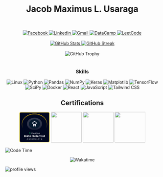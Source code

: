 <h1 align="center">Jacob Maximus L. Usaraga</h1>
<br><br>

<div align="center">
  <a href="https://www.facebook.com/profile.php?id=100072172583649" target="_blank">
    <img src="https://img.shields.io/badge/Facebook-1877F2?style=for-the-badge&logo=facebook&logoColor=white" alt="Facebook"/>
  </a>
  <a href="https://www.linkedin.com/in/jacob-maximus-usaraga-00565b220/">
    <img src="https://img.shields.io/badge/LinkedIn-0077B5?style=for-the-badge&logo=linkedin&logoColor=white" alt="LinkedIn"/>
  </a>
  <a href="mailto:jlusaraga@up.edu.ph">
    <img src="https://img.shields.io/badge/Gmail-D14836?style=for-the-badge&logo=gmail&logoColor=white" alt="Gmail"/>
  </a>
  <a href="https://www.datacamp.com/portfolio/jlusaraga">
    <img src="https://img.shields.io/badge/Datacamp-05192D?style=for-the-badge&logo=datacamp&logoColor=03E860" alt="DataCamp"/>
  </a>
  <a href="https://leetcode.com/u/miniloda/">
    <img src="https://img.shields.io/badge/LeetCode-000000?style=for-the-badge&logo=LeetCode&logoColor=#d16c06" alt="LeetCode"/>
  </a>
</div>
<br>

<div align="center">
  <a href="https://github.com/anuraghazra/github-readme-stats">
    <img src="https://github-readme-stats.vercel.app/api?username=miniloda&show_icons=true&theme=tokyonight" width="400" alt="GitHub Stats"/>
  </a>
  <a href="https://github.com/anuraghazra/github-readme-stats">
    <img src="http://github-readme-streak-stats.herokuapp.com?user=miniloda&theme=dracula&hide_border=true" width="400" alt="GitHub Streak"/>
  </a>
</div>
<br>

<div align="center">
  <img src="https://github-profile-trophy.vercel.app/?username=miniloda&theme=tokyonight" alt="GitHub Trophy"/>
</div>
<br>

<h3 align="center">Skills</h3>
<div align="center">
  <img width="48" height="48" src="https://img.icons8.com/color/48/linux--v1.png" alt="Linux"/>
  <img width="48" height="48" src="https://img.icons8.com/color/48/python--v1.png" alt="Python"/>
  <img width="48" height="48" src="https://img.icons8.com/color/48/pandas.png" alt="Pandas"/>
  <img width="48" height="48" src="https://img.icons8.com/color/48/numpy.png" alt="NumPy"/>
 <!--- <img width="48" height="48" src="https://img.icons8.com/arcade/64/pytorch.png" alt="PyTorch"/> --->
  <img width="48" height="48" src="https://img.icons8.com/material-rounded/48/000000/keras.png" alt="Keras"/>
  <img width="48" height="48" src="https://upload.wikimedia.org/wikipedia/commons/thumb/8/84/Matplotlib_icon.svg/180px-Matplotlib_icon.svg.png?20150311090915" alt="Matplotlib"/>
  <img width="48" height="48" src="https://upload.wikimedia.org/wikipedia/commons/thumb/2/2d/Tensorflow_logo.svg/115px-Tensorflow_logo.svg.png?20170429160244" alt="TensorFlow"/>
  <img width="48" height="48" src="https://upload.wikimedia.org/wikipedia/commons/thumb/b/b2/SCIPY_2.svg/512px-SCIPY_2.svg.png?20200904111722" alt="SciPy"/>
  <img width="48" height="48" src="https://img.icons8.com/fluency/48/docker.png" alt="Docker"/>
  <img width="48" height="48" src="https://img.icons8.com/plasticine/100/react.png" alt="React"/>
  <img width="48" height="48" src="https://img.icons8.com/color/48/javascript--v1.png" alt="JavaScript"/>
  <img width="48" height="48" src="https://upload.wikimedia.org/wikipedia/commons/thumb/d/d5/Tailwind_CSS_Logo.svg/512px-Tailwind_CSS_Logo.svg.png?20230715030042" alt="Tailwind CSS"/>
</div>

<div align="center">
  <h2>Certifications</h2>
    <a href = "https://www.datacamp.com/certificate/DSA0018043000738"><img src="https://github.com/miniloda/miniloda/blob/main/certs/DS_Associate.png?raw=true" width="100" alt="Certification" height="100"/></a>
    <a href = "https://www.credly.com/badges/cde01a6e-2334-47c4-9887-a858c6bda255/public_url"><img src="https://images.credly.com/size/340x340/images/0da411a5-24e9-4991-9756-ca5f6073e7af/image.png" width = 100 height="100"></a>
    <a href = "https://www.credly.com/badges/08dec953-b935-4dbd-a045-896b0c6124e6/public_url"><img src="https://images.credly.com/size/340x340/images/efbdc0d6-b46e-4e3c-8cf8-2314d8a5b971/GCC_badge_python_1000x1000.png" width = 100 height="100"></a>
    <a href = "https://www.credly.com/badges/8c7ace84-fa85-4742-98e3-104d48b05263/public_url"><img src="https://images.credly.com/size/340x340/images/d41de2b7-cbc2-47ec-bcf1-ebecbe83872f/GCC_badge_DA_1000x1000.png" width = "100" height="100"></a>
</div>

![Code Time](https://wakatime.com/badge/user/f5331c0b-eb4e-443c-b006-aaadd1d3f780.svg)

<div align="center">
  <img src="https://wakatime.com/share/@miniloda/a97b0ece-5cfa-4615-ad32-30c812e06813.svg" width="500" alt="Wakatime"/>
</div>

![profile views](https://komarev.com/ghpvc/?username=miniloda)
